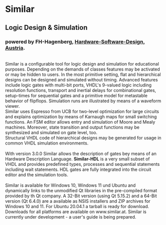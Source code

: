 # Similar
<h2>Logic Design &amp; Simulation</h2>

<h3>powered by FH-Hagenberg, <a href=https://www.fh-ooe.at/hsd>Hardware-Software-Design, Austria</a>. </h3><br>
Similar is a configurable tool for logic design and simulation for educational purposes. Depending on the demands of classes features may be activated or may be hidden to users. In the most primitive setting, flat and hierarchical designs can be designed and simulated without timing. Advanced features include logic gates with multi-bit ports, VHDL's 9-valued logic including resolution functions, transport and inertial delays for combinational gates, setup-times for sequential gates and a primitive model for metastable behavior of flipflops. Simulation runs are illustrated by means of a waveform viewer.<br>
Similar uses Espresso from UCB for two-level optimization for large circuits and explains optimization by means of Karnaugh maps for small switching functions. An FSM editor allows entry and simulation of Moore and Mealy machines. Moreover, state transition and output functions may be synthesized and simulated on gate level, too.<br>
Structural VHDL code of hierarchical designs may be generated for usage in common VHDL simulation environments.<br><br>
With version 3.0.0 Similar allows the description of gates bey means of an Hardware Description Language. <b>Similar-HDL</b> is a very small subset of VHDL and provides predefined types, processes and sequential statements including wait statements. HDL gates are fully integrated into the circuit editor and the simulation tools. <br><br>
Similar is available for Windows 10, Windows 11 und Ubuntu and dynamically links to the unmodified Qt libraries in the pre-compiled format provided by th Qt company. A 32-Bit version (using Qt 5.15.2) and a 64-Bit version (Qt 6.4.0) are a available as NSIS installers and ZIP archives for Windows 10 and 11. For Ubuntu 20.04.1 a tarball is ready for download. <br>
Downloads for all platforms are available on www.similar.at.
Similar is currently under development - a user's guide is being prepared.

